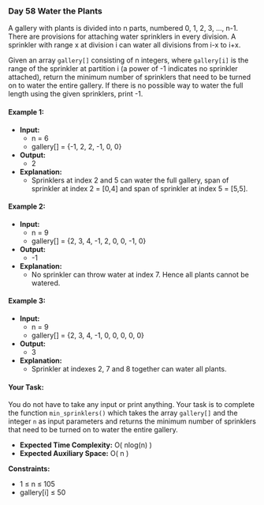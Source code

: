 ### Day 58 **Water the Plants**

A gallery with plants is divided into n parts, numbered 0, 1, 2, 3, ..., n-1. There are provisions for attaching water sprinklers in every division. A sprinkler with range x at division i can water all divisions from i-x to i+x.

Given an array `gallery[]` consisting of n integers, where `gallery[i]` is the range of the sprinkler at partition i (a power of -1 indicates no sprinkler attached), return the minimum number of sprinklers that need to be turned on to water the entire gallery. If there is no possible way to water the full length using the given sprinklers, print -1.

#### Example 1:

- **Input:**
    - n = 6
    - gallery[] = {-1, 2, 2, -1, 0, 0}
- **Output:**
    - 2
- **Explanation:**
    - Sprinklers at index 2 and 5 can water the full gallery, span of sprinkler at index 2 = [0,4] and span of sprinkler at index 5 = [5,5].

#### Example 2:

- **Input:**
    - n = 9
    - gallery[] = {2, 3, 4, -1, 2, 0, 0, -1, 0}
- **Output:**
    - -1
- **Explanation:**
    - No sprinkler can throw water at index 7. Hence all plants cannot be watered.

#### Example 3:

- **Input:**
    - n = 9
    - gallery[] = {2, 3, 4, -1, 0, 0, 0, 0, 0}
- **Output:**
    - 3
- **Explanation:**
    - Sprinkler at indexes 2, 7 and 8 together can water all plants.

#### Your Task:

You do not have to take any input or print anything. Your task is to complete the function `min_sprinklers()` which takes the array `gallery[]` and the integer `n` as input parameters and returns the minimum number of sprinklers that need to be turned on to water the entire gallery.

- **Expected Time Complexity:** O( nlog(n) )
- **Expected Auxiliary Space:** O( n )

**Constraints:**
- 1 ≤ n ≤ 105
- gallery[i] ≤ 50
